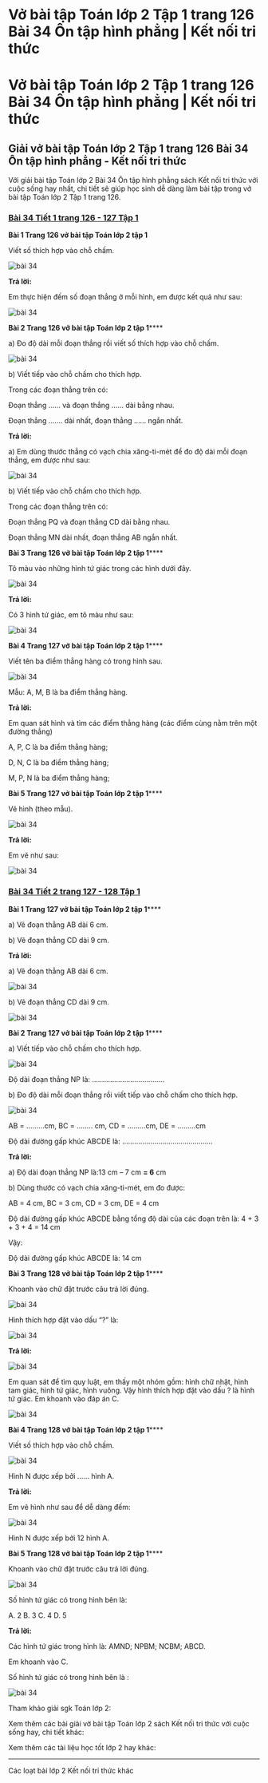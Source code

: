 # Vở bài tập Toán lớp 2 Tập 1 trang 126 Bài 34 Ôn tập hình phẳng | Kết nối tri thức

# Vở bài tập Toán lớp 2 Tập 1 trang 126 Bài 34 Ôn tập hình phẳng | Kết nối tri thức

## Giải vở bài tập Toán lớp 2 Tập 1 trang 126 Bài 34 Ôn tập hình phẳng - Kết nối tri thức

Với giải bài tập Toán lớp 2 Bài 34 Ôn tập hình phẳng sách Kết nối tri thức với cuộc sống hay nhất, chi tiết sẽ giúp học sinh dễ dàng làm bài tập trong vở bài tập Toán lớp 2 Tập 1 trang 126.

### [**Bài 34 Tiết 1 trang 126 - 127 Tập 1**](https://vietjack.com/vbt-toan-2-kn/bai-34-tiet-1-trang-126-127-tap-1.jsp)

**Bài 1 Trang 126 vở bài tập Toán lớp 2 tập 1**

Viết số thích hợp vào chỗ chấm.

![bài 34](https://vietjack.com/vbt-toan-2-kn/images/bai-34-on-tap-hinh-phang-37092.png)

**Trả lời:**

Em thực hiện đếm số đoạn thẳng ở mỗi hình, em được kết quả như sau:

![bài 34](https://vietjack.com/vbt-toan-2-kn/images/bai-34-on-tap-hinh-phang-37078.png)

**Bài 2 Trang 126 vở bài tập Toán lớp 2 tập 1******

a) Đo độ dài mỗi đoạn thẳng rồi viết số thích hợp vào chỗ chấm.

![bài 34](https://vietjack.com/vbt-toan-2-kn/images/bai-34-on-tap-hinh-phang-37079.png)

b) Viết tiếp vào chỗ chấm cho thích hợp.

Trong các đoạn thẳng trên có:

Đoạn thẳng …… và đoạn thẳng …… dài bằng nhau.

Đoạn thẳng ……. dài nhất, đoạn thẳng …… ngắn nhất.

**Trả lời:**

a) Em dùng thước thẳng có vạch chia xăng-ti-mét để đo độ dài mỗi đoạn thẳng, em được như sau:

![bài 34](https://vietjack.com/vbt-toan-2-kn/images/bai-34-on-tap-hinh-phang-37080.png)

b) Viết tiếp vào chỗ chấm cho thích hợp.

Trong các đoạn thẳng trên có:

Đoạn thẳng PQ và đoạn thẳng CD dài bằng nhau.

Đoạn thẳng MN dài nhất, đoạn thẳng AB ngắn nhất.

**Bài 3 Trang 126 vở bài tập Toán lớp 2 tập 1******

Tô màu vào những hình tứ giác trong các hình dưới đây.

![bài 34](https://vietjack.com/vbt-toan-2-kn/images/bai-34-on-tap-hinh-phang-37082.png)

**Trả lời:**

Có 3 hình tứ giác, em tô màu như sau:

![bài 34](https://vietjack.com/vbt-toan-2-kn/images/bai-34-on-tap-hinh-phang-37084.png)

**Bài 4 Trang 127 vở bài tập Toán lớp 2 tập 1******

Viết tên ba điểm thẳng hàng có trong hình sau.

![bài 34](https://vietjack.com/vbt-toan-2-kn/images/bai-34-on-tap-hinh-phang-37081.png)

Mẫu: A, M, B là ba điểm thẳng hàng.

**Trả lời:**

Em quan sát hình và tìm các điểm thẳng hàng (các điểm cùng nằm trên một đường thẳng)

A, P, C là ba điểm thẳng hàng; 

D, N, C là ba điểm thẳng hàng; 

M, P, N là ba điểm thẳng hàng; 

**Bài 5 Trang 127 vở bài tập Toán lớp 2 tập 1******

Vẽ hình (theo mẫu).

![bài 34](https://vietjack.com/vbt-toan-2-kn/images/bai-34-on-tap-hinh-phang-37093.png)

**Trả lời:**

Em vẽ như sau:

![bài 34](https://vietjack.com/vbt-toan-2-kn/images/bai-34-on-tap-hinh-phang-37094.png)

### [**Bài 34 Tiết 2 trang 127 - 128 Tập 1**](https://vietjack.com/vbt-toan-2-kn/bai-34-tiet-2-trang-127-128-tap-1.jsp)

**Bài 1 Trang 127 vở bài tập Toán lớp 2 tập 1******

a) Vẽ đoạn thẳng AB dài 6 cm.

b) Vẽ đoạn thẳng CD dài 9 cm.

**Trả lời:**

a) Vẽ đoạn thẳng AB dài 6 cm.

![bài 34](https://vietjack.com/vbt-toan-2-kn/images/bai-34-on-tap-hinh-phang-37083.png)

b) Vẽ đoạn thẳng CD dài 9 cm.

![bài 34](https://vietjack.com/vbt-toan-2-kn/images/bai-34-on-tap-hinh-phang-37085.png)

**Bài 2 Trang 127 vở bài tập Toán lớp 2 tập 1******

a) Viết tiếp vào chỗ chấm cho thích hợp.

![bài 34](https://vietjack.com/vbt-toan-2-kn/images/bai-34-on-tap-hinh-phang-37086.png)

Độ dài đoạn thẳng NP là: ………………………………

b) Đo độ dài mỗi đoạn thẳng rồi viết tiếp vào chỗ chấm cho thích hợp.

![bài 34](https://vietjack.com/vbt-toan-2-kn/images/bai-34-on-tap-hinh-phang-37087.png)

AB = ………cm, BC = …….. cm, CD = ………cm, DE = ………cm

Độ dài đường gấp khúc ABCDE là: ………………………………………

**Trả lời:**

a) Độ dài đoạn thẳng NP là:13 cm – 7 cm **= 6** cm

b) Dùng thước có vạch chia xăng-ti-mét, em đo được:

AB = 4 cm, BC = 3 cm, CD = 3 cm, DE = 4 cm

Độ dài đường gấp khúc ABCDE bằng tổng độ dài của các đoạn trên là: 4 + 3 + 3 + 4 = 14 cm 

Vậy:

Độ dài đường gấp khúc ABCDE là: 14 cm

**Bài 3 Trang 128 vở bài tập Toán lớp 2 tập 1******

Khoanh vào chữ đặt trước câu trả lời đúng.

![bài 34](https://vietjack.com/vbt-toan-2-kn/images/bai-34-on-tap-hinh-phang-37088.png)

Hình thích hợp đặt vào dấu “?” là:

![bài 34](https://vietjack.com/vbt-toan-2-kn/images/bai-34-on-tap-hinh-phang-37089.png)

**Trả lời:**

![bài 34](https://vietjack.com/vbt-toan-2-kn/images/bai-34-on-tap-hinh-phang-37095.png)

Em quan sát để tìm quy luật, em thấy một nhóm gồm: hình chữ nhật, hình tam giác, hình tứ giác, hình vuông. Vậy hình thích hợp đặt vào dấu ? là hình tứ giác. Em khoanh vào đáp án C. 

![bài 34](https://vietjack.com/vbt-toan-2-kn/images/bai-34-on-tap-hinh-phang-37090.png)

**Bài 4 Trang 128 vở bài tập Toán lớp 2 tập 1******

Viết số thích hợp vào chỗ chấm.

![bài 34](https://vietjack.com/vbt-toan-2-kn/images/bai-34-on-tap-hinh-phang-37096.png)

Hình N được xếp bởi …… hình A.

**Trả lời:**

Em vẽ hình như sau để dễ dàng đếm:

![bài 34](https://vietjack.com/vbt-toan-2-kn/images/bai-34-on-tap-hinh-phang-37097.png)

Hình N được xếp bởi 12 hình A.

**Bài 5 Trang 128 vở bài tập Toán lớp 2 tập 1******

Khoanh vào chữ đặt trước câu trả lời đúng.

![bài 34](https://vietjack.com/vbt-toan-2-kn/images/bai-34-on-tap-hinh-phang-37091.png)

Số hình tứ giác có trong hình bên là:

A. 2 B. 3 C. 4 D. 5 

**Trả lời:**

Các hình tứ giác trong hình là: AMND; NPBM; NCBM; ABCD.

Em khoanh vào C.

Số hình tứ giác có trong hình bên là :

![bài 34](https://vietjack.com/vbt-toan-2-kn/images/bai-34-on-tap-hinh-phang-37099.png)

Tham khảo giải sgk Toán lớp 2:

Xem thêm các bài giải vở bài tập Toán lớp 2 sách Kết nối tri thức với cuộc sống hay, chi tiết khác:

Xem thêm các tài liệu học tốt lớp 2 hay khác:

* * *

Các loạt bài lớp 2 Kết nối tri thức khác
